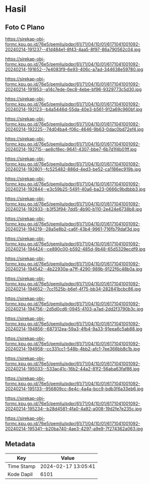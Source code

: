 # Hasil

## Foto C Plano

https://sirekap-obj-formc.kpu.go.id/76e5/pemilu/pdpr/61/71/04/10/01/6171041001092-20240214-191237--41d484e1-8f43-4aa5-8f97-86a790562c04.jpg

https://sirekap-obj-formc.kpu.go.id/76e5/pemilu/pdpr/61/71/04/10/01/6171041001092-20240214-191652--7e4083f9-6e93-406c-a7ad-344638e59780.jpg

https://sirekap-obj-formc.kpu.go.id/76e5/pemilu/pdpr/61/71/04/10/01/6171041001092-20240214-191953--a14c7ede-0ec8-4ebe-bf96-9329773c5d30.jpg

https://sirekap-obj-formc.kpu.go.id/76e5/pemilu/pdpr/61/71/04/10/01/6171041001092-20240214-192123--b4a5446d-55da-40e3-b561-912a69c960bf.jpg

https://sirekap-obj-formc.kpu.go.id/76e5/pemilu/pdpr/61/71/04/10/01/6171041001092-20240214-192225--74d04ba4-f06c-4646-9b63-0dac0bd72ef4.jpg

https://sirekap-obj-formc.kpu.go.id/76e5/pemilu/pdpr/61/71/04/10/01/6171041001092-20240214-192715--ae8cf8ec-9641-4307-bbe7-6b7d1f4b01ff.jpg

https://sirekap-obj-formc.kpu.go.id/76e5/pemilu/pdpr/61/71/04/10/01/6171041001092-20240214-192801--fc525482-886d-4ed3-be52-ca1186ec919b.jpg

https://sirekap-obj-formc.kpu.go.id/76e5/pemilu/pdpr/61/71/04/10/01/6171041001092-20240214-192844--e3c59b25-5491-40a6-ba23-0666c9bdbbb3.jpg

https://sirekap-obj-formc.kpu.go.id/76e5/pemilu/pdpr/61/71/04/10/01/6171041001092-20240214-192933--b3f53f94-7dd5-4b90-b110-2e424e6738b8.jpg

https://sirekap-obj-formc.kpu.go.id/76e5/pemilu/pdpr/61/71/04/10/01/6171041001092-20240214-194219--28a5e8b2-ca6f-43b4-9961-716fb79daf3d.jpg

https://sirekap-obj-formc.kpu.go.id/76e5/pemilu/pdpr/61/71/04/10/01/6171041001092-20240214-194424--ce890c00-b592-485d-9b48-65d5329ecdf9.jpg

https://sirekap-obj-formc.kpu.go.id/76e5/pemilu/pdpr/61/71/04/10/01/6171041001092-20240214-194542--4b22930a-a7ff-4290-989b-9122f6c48b0a.jpg

https://sirekap-obj-formc.kpu.go.id/76e5/pemilu/pdpr/61/71/04/10/01/6171041001092-20240214-194652--7cc1525b-b6ef-4f75-bb34-282841bcbc86.jpg

https://sirekap-obj-formc.kpu.go.id/76e5/pemilu/pdpr/61/71/04/10/01/6171041001092-20240214-194756--2d5d0cd6-0945-4103-a7ad-2dd2f3790b3c.jpg

https://sirekap-obj-formc.kpu.go.id/76e5/pemilu/pdpr/61/71/04/10/01/6171041001092-20240214-194856--687312ea-59a3-4fb4-9a33-91eea6c5ab88.jpg

https://sirekap-obj-formc.kpu.go.id/76e5/pemilu/pdpr/61/71/04/10/01/6171041001092-20240214-194958--cc331cc1-548b-4bb2-afc1-7ee366bb8c1b.jpg

https://sirekap-obj-formc.kpu.go.id/76e5/pemilu/pdpr/61/71/04/10/01/6171041001092-20240214-195033--533ac41c-16b2-44a2-81f2-56aba63faf86.jpg

https://sirekap-obj-formc.kpu.go.id/76e5/pemilu/pdpr/61/71/04/10/01/6171041001092-20240214-195133--956809cc-8e4c-4a4a-bcc9-bdb3f6a33eb6.jpg

https://sirekap-obj-formc.kpu.go.id/76e5/pemilu/pdpr/61/71/04/10/01/6171041001092-20240214-195234--b28d4581-4fa0-4a92-a008-19d2fe7e235c.jpg

https://sirekap-obj-formc.kpu.go.id/76e5/pemilu/pdpr/61/71/04/10/01/6171041001092-20240214-195341--b20ba740-4ae3-4297-a9e9-7f274362a063.jpg


## Metadata

| Key        | Value               |
| ---------- | ------------------- |
| Time Stamp | 2024-02-17 13:05:41 |
| Kode Dapil | 6101                |



